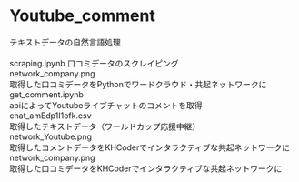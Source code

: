 # Youtube_comment
テキストデータの自然言語処理
<br>
<br>
scraping.ipynb      口コミデータのスクレイピング
<br>
network_company.png <br> 取得した口コミデータをPythonでワードクラウド・共起ネットワークに
<br>
get_comment.ipynb <br> apiによってYoutubeライブチャットのコメントを取得
<br>
chat_amEdp1I1ofk.csv <br> 取得したテキストデータ（ワールドカップ応援中継）
<br>
network_Youtube.png <br> 取得したコメントデータをKHCoderでインタラクティブな共起ネットワークに
<br>
network_company.png <br> 取得した口コミデータをKHCoderでインタラクティブな共起ネットワークに
